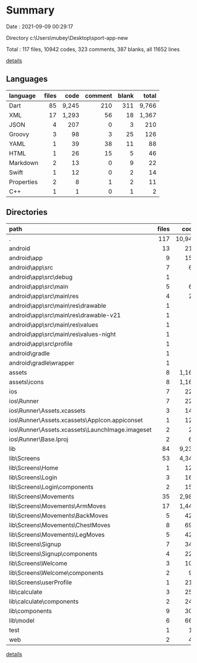 # Summary

Date : 2021-09-09 00:29:17

Directory c:\Users\mubey\Desktop\sport-app-new

Total : 117 files,  10942 codes, 323 comments, 387 blanks, all 11652 lines

[details](details.md)

## Languages
| language | files | code | comment | blank | total |
| :--- | ---: | ---: | ---: | ---: | ---: |
| Dart | 85 | 9,245 | 210 | 311 | 9,766 |
| XML | 17 | 1,293 | 56 | 18 | 1,367 |
| JSON | 4 | 207 | 0 | 3 | 210 |
| Groovy | 3 | 98 | 3 | 25 | 126 |
| YAML | 1 | 39 | 38 | 11 | 88 |
| HTML | 1 | 26 | 15 | 5 | 46 |
| Markdown | 2 | 13 | 0 | 9 | 22 |
| Swift | 1 | 12 | 0 | 2 | 14 |
| Properties | 2 | 8 | 1 | 2 | 11 |
| C++ | 1 | 1 | 0 | 1 | 2 |

## Directories
| path | files | code | comment | blank | total |
| :--- | ---: | ---: | ---: | ---: | ---: |
| . | 117 | 10,942 | 323 | 387 | 11,652 |
| android | 13 | 213 | 53 | 37 | 303 |
| android\app | 9 | 158 | 52 | 24 | 234 |
| android\app\src | 7 | 68 | 49 | 10 | 127 |
| android\app\src\debug | 1 | 4 | 3 | 1 | 8 |
| android\app\src\main | 5 | 60 | 43 | 8 | 111 |
| android\app\src\main\res | 4 | 26 | 32 | 6 | 64 |
| android\app\src\main\res\drawable | 1 | 4 | 7 | 2 | 13 |
| android\app\src\main\res\drawable-v21 | 1 | 4 | 7 | 2 | 13 |
| android\app\src\main\res\values | 1 | 9 | 9 | 1 | 19 |
| android\app\src\main\res\values-night | 1 | 9 | 9 | 1 | 19 |
| android\app\src\profile | 1 | 4 | 3 | 1 | 8 |
| android\gradle | 1 | 5 | 1 | 1 | 7 |
| android\gradle\wrapper | 1 | 5 | 1 | 1 | 7 |
| assets | 8 | 1,164 | 5 | 6 | 1,175 |
| assets\icons | 8 | 1,164 | 5 | 6 | 1,175 |
| ios | 7 | 222 | 2 | 9 | 233 |
| ios\Runner | 7 | 222 | 2 | 9 | 233 |
| ios\Runner\Assets.xcassets | 3 | 148 | 0 | 4 | 152 |
| ios\Runner\Assets.xcassets\AppIcon.appiconset | 1 | 122 | 0 | 1 | 123 |
| ios\Runner\Assets.xcassets\LaunchImage.imageset | 2 | 26 | 0 | 3 | 29 |
| ios\Runner\Base.lproj | 2 | 61 | 2 | 2 | 65 |
| lib | 84 | 9,231 | 200 | 304 | 9,735 |
| lib\Screens | 53 | 4,349 | 151 | 181 | 4,681 |
| lib\Screens\Home | 1 | 122 | 5 | 4 | 131 |
| lib\Screens\Login | 3 | 161 | 62 | 12 | 235 |
| lib\Screens\Login\components | 2 | 151 | 62 | 10 | 223 |
| lib\Screens\Movements | 35 | 2,982 | 0 | 102 | 3,084 |
| lib\Screens\Movements\ArmMoves | 17 | 1,448 | 0 | 54 | 1,502 |
| lib\Screens\Movements\BackMoves | 5 | 420 | 0 | 11 | 431 |
| lib\Screens\Movements\ChestMoves | 8 | 691 | 0 | 21 | 712 |
| lib\Screens\Movements\LegMoves | 5 | 423 | 0 | 16 | 439 |
| lib\Screens\Signup | 7 | 340 | 63 | 25 | 428 |
| lib\Screens\Signup\components | 4 | 225 | 27 | 15 | 267 |
| lib\Screens\Welcome | 3 | 106 | 10 | 7 | 123 |
| lib\Screens\Welcome\components | 2 | 96 | 10 | 5 | 111 |
| lib\Screens\userProfile | 1 | 212 | 9 | 20 | 241 |
| lib\calculate | 3 | 257 | 21 | 20 | 298 |
| lib\calculate\components | 2 | 247 | 21 | 18 | 286 |
| lib\components | 9 | 302 | 0 | 32 | 334 |
| lib\model | 6 | 664 | 0 | 18 | 682 |
| test | 1 | 14 | 10 | 7 | 31 |
| web | 2 | 49 | 15 | 6 | 70 |

[details](details.md)